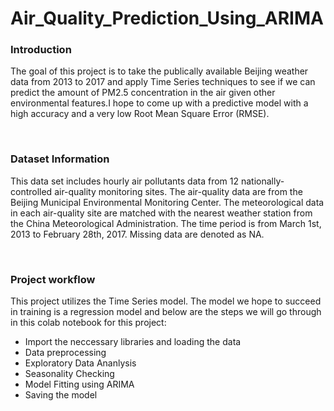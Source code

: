 # Air_Quality_Prediction_Using_ARIMA
<h3><b>Introduction</b></h3>
<p> The goal of this project is to take the publically available Beijing weather data from 2013 to 2017 and apply Time Series techniques to see if we can predict the amount of PM2.5 concentration in the air given other environmental features.I hope to come up with a predictive model with a high accuracy and a very low Root Mean Square Error (RMSE).</p>
<br>
<h3><b>Dataset Information</b></h3>
<p>This data set includes hourly air pollutants data from 12 nationally-controlled air-quality monitoring sites. The air-quality data are from the Beijing Municipal Environmental Monitoring Center. The meteorological data in each air-quality site are matched with the nearest weather station from the China Meteorological Administration. The time period is from March 1st, 2013 to February 28th, 2017. Missing data are denoted as NA.</p>
<br>
<h3><b>Project workflow</b></h3>
<p>This project utilizes the Time Series model. The model we hope to succeed in training is a regression model and below are the steps we will go through in this colab notebook for this project:</p>
<ul>
    <li>Import the neccessary libraries and loading the data</li>
    <li>Data preprocessing</li>
    <li>Exploratory Data Ananlysis</li>
    <li>Seasonality Checking</li>
    <li>Model Fitting using ARIMA</li>
    <li>Saving the model</li>
</ul>
<br>

